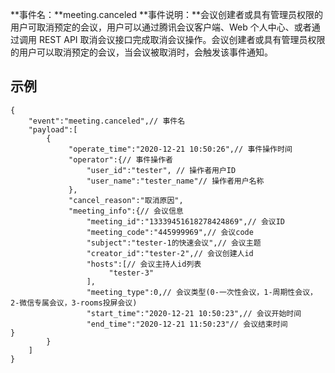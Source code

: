 
**事件名：**meeting.canceled
**事件说明：**会议创建者或具有管理员权限的用户可取消预定的会议，用户可以通过腾讯会议客户端、Web 个人中心、或者通过调用 REST API 取消会议接口完成取消会议操作。会议创建者或具有管理员权限的用户可以取消预定的会议，当会议被取消时，会触发该事件通知。

## 示例
```Plaintext
{
    "event":"meeting.canceled",// 事件名
    "payload":[
        {
             "operate_time":"2020-12-21 10:50:26",// 事件操作时间
             "operator":{// 事件操作者
                 "user_id":"tester", // 操作者用户ID
                 "user_name":"tester_name"// 操作者用户名称
             },            
             "cancel_reason":"取消原因",
             "meeting_info":{// 会议信息
                 "meeting_id":"13339451618278424869",// 会议ID
                 "meeting_code":"445999969",// 会议code
                 "subject":"tester-1的快速会议",// 会议主题
                 "creator_id":"tester-2",// 会议创建人id
                 "hosts":[// 会议主持人id列表
                      "tester-3"
                 ],
                 "meeting_type":0,// 会议类型(0-一次性会议，1-周期性会议，2-微信专属会议，3-rooms投屏会议)
                 "start_time":"2020-12-21 10:50:23",// 会议开始时间
                 "end_time":"2020-12-21 11:50:23"// 会议结束时间            }
        }
    ]
}
```
